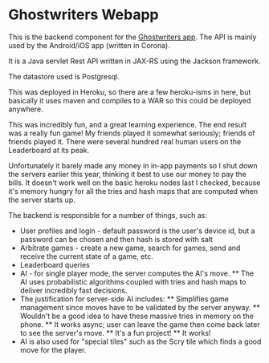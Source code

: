 # Ghostwriters Webapp

This is the backend component for the [Ghostwriters app](https://github.com/charlescapps/ghostwriters-app).
The API is mainly used by the Android/iOS app (written in Corona).

It is a Java servlet Rest API written in JAX-RS using the Jackson framework. 

The datastore used is Postgresql. 

This was deployed in Heroku, so there are a few heroku-isms in here, but basically it uses maven and compiles to a WAR so this could be deployed anywhere.

This was incredibly fun, and a great learning experience.
The end result was a really fun game! My friends played it somewhat seriously; friends of friends played it.
There were several hundred real human users on the Leaderboard at its peak.

Unfortunately it barely made any money in in-app payments so I shut down the servers earlier this year,
thinking it best to use our money to pay the bills. It doesn't work well on the basic heroku nodes last I checked,
because it's memory hungry for all the tries and hash maps that are computed when the server starts up. 

The backend is responsible for a number of things, such as:
* User profiles and login - default password is the user's device id, but a password can be chosen and then hash is stored with salt
* Arbitrate games - create a new game, search for games, send and receive the current state of a game, etc.
* Leaderboard queries
* AI - for single player mode, the server computes the AI's move.
** The AI uses probabilistic algorithms coupled with tries and hash maps to deliver incredibly fast decisions.
* The justification for server-side AI includes:
** Simplifies game management since moves have to be validated by the server anyway.
** Wouldn't be a good idea to have these massive tries in memory on the phone.
** It works async; user can leave the game then come back later to see the server's move.
** It's a fun project! 
** It works!
* AI is also used for "special tiles" such as the Scry tile which finds a good move for the player. 
